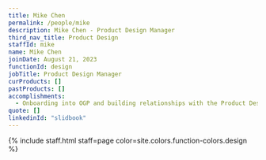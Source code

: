 ```yaml
---
title: Mike Chen
permalink: /people/mike
description: Mike Chen - Product Design Manager
third_nav_title: Product Design
staffId: mike
name: Mike Chen
joinDate: August 21, 2023
functionId: design
jobTitle: Product Design Manager
curProducts: []
pastProducts: []
accomplishments:
  - Onboarding into OGP and building relationships with the Product Design Team
quote: []
linkedinId: "slidbook"
---
```


{% include staff.html staff=page color=site.colors.function-colors.design %}
